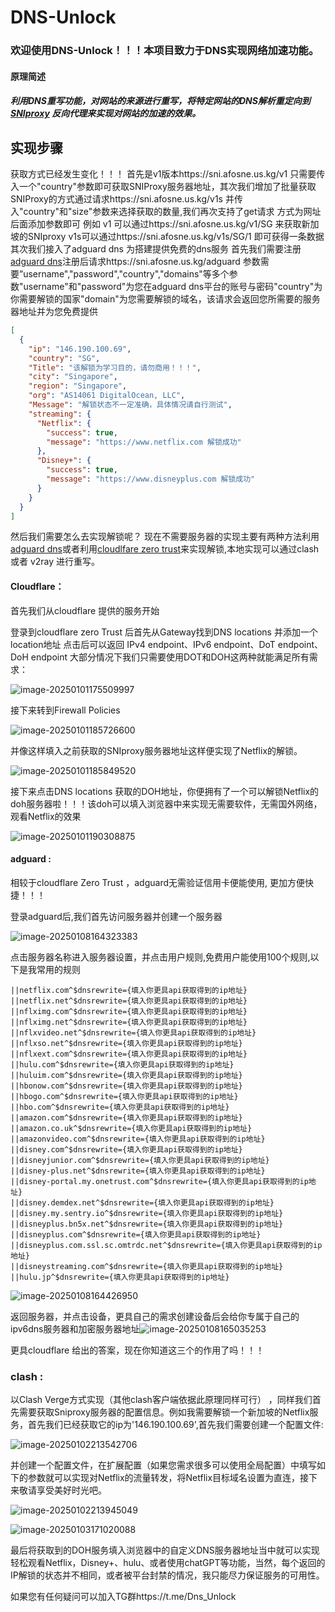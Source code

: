 # DNS-Unlock

### 欢迎使用DNS-Unlock！！！本项目致力于DNS实现网络加速功能。

#### 原理简述

##### 利用DNS重写功能，对网站的来源进行重写，将特定网站的DNS解析重定向到[SNIproxy](https://github.com/dlundquist/sniproxy) 反向代理来实现对网站的加速的效果。

## 实现步骤

获取方式已经发生变化！！！ 
首先是v1版本https://sni.afosne.us.kg/v1 只需要传入一个"country"参数即可获取SNIProxy服务器地址，其次我们增加了批量获取SNIProxy的方式通过请求https://sni.afosne.us.kg/v1s 并传入"country"和"size"参数来选择获取的数量,我们再次支持了get请求 方式为网址后面添加参数即可 例如 v1 可以通过https://sni.afosne.us.kg/v1/SG 来获取新加坡的SNIproxy v1s可以通过https://sni.afosne.us.kg/v1s/SG/1 即可获得一条数据
其次我们接入了adguard dns 为搭建提供免费的dns服务
首先我们需要注册[adguard dns](https://adguard-dns.io/)注册后请求https://sni.afosne.us.kg/adguard 参数需要”username","password","country","domains"等多个参数"username"和"password"为您在adguard dns平台的账号与密码"country"为你需要解锁的国家"domain"为您需要解锁的域名，该请求会返回您所需要的服务器地址并为您免费提供



```json
[
  {
    "ip": "146.190.100.69",
    "country": "SG",
    "Title": "该解锁为学习目的，请勿商用！！！",
    "city": "Singapore",
    "region": "Singapore",
    "org": "AS14061 DigitalOcean, LLC",
    "Message": "解锁状态不一定准确，具体情况请自行测试",
    "streaming": {
      "Netflix": {
        "success": true,
        "message": "https://www.netflix.com 解锁成功"
      },
      "Disney+": {
        "success": true,
        "message": "https://www.disneyplus.com 解锁成功"
      }
    }
  }
]
```

然后我们需要怎么去实现解锁呢？ 现在不需要服务器的实现主要有两种方法利用[adguard dns](https://auth.adguard.com/login.html)或者利用[cloudlfare zero trust](https://one.dash.cloudflare.com/)来实现解锁,本地实现可以通过clash 或者 v2ray 进行重写。

#### Cloudflare：

首先我们从cloudflare 提供的服务开始

登录到cloudflare zero Trust 后首先从Gateway找到DNS locations  并添加一个location地址 点击后可以返回 IPv4 endpoint、IPv6 endpoint、DoT endpoint、DoH endpoint 大部分情况下我们只需要使用DOT和DOH这两种就能满足所有需求：

![image-20250101175509997](image-20250101175509997.png)

接下来转到Firewall Policies

![image-20250101185726600](image-20250101185726600.png)

并像这样填入之前获取的SNIproxy服务器地址这样便实现了Netflix的解锁。

![image-20250101185849520](image-20250101185849520.png)

接下来点击DNS locations 获取的DOH地址，你便拥有了一个可以解锁Netflix的doh服务器啦！！！该doh可以填入浏览器中来实现无需要软件，无需国外网络，观看Netflix的效果

![image-20250101190308875](image-20250101190308875.png)

#### adguard :

相较于cloudflare Zero Trust ，adguard无需验证信用卡便能使用, 更加方便快捷！！！

登录adguard后,我们首先访问服务器并创建一个服务器

![image-20250108164323383](image-20250108164323383.png)

点击服务器名称进入服务器设置，并点击用户规则,免费用户能使用100个规则,以下是我常用的规则

```host
||netflix.com^$dnsrewrite={填入你更具api获取得到的ip地址}
||netflix.net^$dnsrewrite={填入你更具api获取得到的ip地址}
||nflximg.com^$dnsrewrite={填入你更具api获取得到的ip地址}
||nflximg.net^$dnsrewrite={填入你更具api获取得到的ip地址}
||nflxvideo.net^$dnsrewrite={填入你更具api获取得到的ip地址}
||nflxso.net^$dnsrewrite={填入你更具api获取得到的ip地址}
||nflxext.com^$dnsrewrite={填入你更具api获取得到的ip地址}
||hulu.com^$dnsrewrite={填入你更具api获取得到的ip地址}
||huluim.com^$dnsrewrite={填入你更具api获取得到的ip地址}
||hbonow.com^$dnsrewrite={填入你更具api获取得到的ip地址}
||hbogo.com^$dnsrewrite={填入你更具api获取得到的ip地址}
||hbo.com^$dnsrewrite={填入你更具api获取得到的ip地址}
||amazon.com^$dnsrewrite={填入你更具api获取得到的ip地址}
||amazon.co.uk^$dnsrewrite={填入你更具api获取得到的ip地址}
||amazonvideo.com^$dnsrewrite={填入你更具api获取得到的ip地址}
||disney.com^$dnsrewrite={填入你更具api获取得到的ip地址}
||disneyjunior.com^$dnsrewrite={填入你更具api获取得到的ip地址}
||disney-plus.net^$dnsrewrite={填入你更具api获取得到的ip地址}
||disney-portal.my.onetrust.com^$dnsrewrite={填入你更具api获取得到的ip地址}
||disney.demdex.net^$dnsrewrite={填入你更具api获取得到的ip地址}
||disney.my.sentry.io^$dnsrewrite={填入你更具api获取得到的ip地址}
||disneyplus.bn5x.net^$dnsrewrite={填入你更具api获取得到的ip地址}
||disneyplus.com^$dnsrewrite={填入你更具api获取得到的ip地址}
||disneyplus.com.ssl.sc.omtrdc.net^$dnsrewrite={填入你更具api获取得到的ip地址}
||disneystreaming.com^$dnsrewrite={填入你更具api获取得到的ip地址}
||hulu.jp^$dnsrewrite={填入你更具api获取得到的ip地址}
```

![image-20250108164426950](image-20250108164426950.png)

返回服务器，并点击设备，更具自己的需求创建设备后会给你专属于自己的ipv6dns服务器和加密服务器地址![image-20250108165035253](image-20250108165035253.png)

更具cloudflare 给出的答案，现在你知道这三个的作用了吗！！！

### clash :

以Clash Verge方式实现（其他clash客户端依据此原理同样可行） ，同样我们首先需要获取Sniproxy服务器的配置信息。例如我需要解锁一个新加坡的Netflix服务，首先我们已经获取它的ip为'146.190.100.69',首先我们需要创建一个配置文件:

![image-20250102213542706](image-20250102213542706.png)

并创建一个配置文件，在扩展配置（如果您需求很多可以使用全局配置）中填写如下的参数就可以实现对Netflix的流量转发，将Netflix目标域名设置为直连，接下来敬请享受美好时光吧。

![image-20250102213945049](image-20250102213945049.png)

![image-20250103171020088](image-20250103171020088.png)

最后将获取到的DOH服务填入浏览器中的自定义DNS服务器地址当中就可以实现轻松观看Netflix，Disney+、hulu、或者使用chatGPT等功能，当然，每个返回的IP解锁的状态并不相同，或者被平台封禁的情况，我只能尽力保证服务的可用性。

如果您有任何疑问可以加入TG群https://t.me/Dns_Unlock

​	
